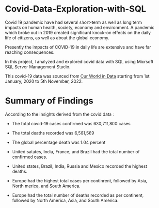 # Covid-Data-Exploration-with-SQL

Covid 19 pandemic have had several short-term as well as long term impacts on human health, society, economy and environment. A pandemic which broke out in 2019 created significant knock-on effects on the daily life of citizens, as well as about the global economy.

Presently the impacts of COVID-19 in daily life are extensive and have far reaching consequences.

In this project, I analyzed and explored covid data with SQL using Micrsoft SQL Server Management Studio.

This covid-19 data was sourced from [Our World in Data](https://ourworldindata.org/covid-deaths) starting from 1st January, 2020 to 5th November, 2022.



# Summary of Findings

According to the insights derived from the covid data :

* The total covid-19 cases confirmed was 630,711,800 cases

* The total deaths recorded was 6,561,569

* The global percentage death was 1.04 percent

* United satates, India, France, and Brazil had the total number of confirmed cases.

* United states, Brazil, India, Russia and Mexico recorded the highest deaths.

* Europe had the highest total cases per continrent, followed by Asia, North merica, and South America.

* Europe had the total number of deaths recorded as per continent, followed by North America, Asia, and South America.
